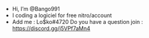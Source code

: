 - Hi, I’m @Bango991
- I coding a logiciel for free nitro/account
- Add me : Lo$ko#4720
Do you have a question join : https://discord.gg/j5VPf7aMn4
